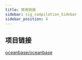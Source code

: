 ```yaml
---
title: 常用链接
sidebar: sig_compilation_Sidebar
sidebar_position: 4
---
```


## 项目链接
[oceanbase/oceanbase](https://github.com/oceanbase/oceanbase)